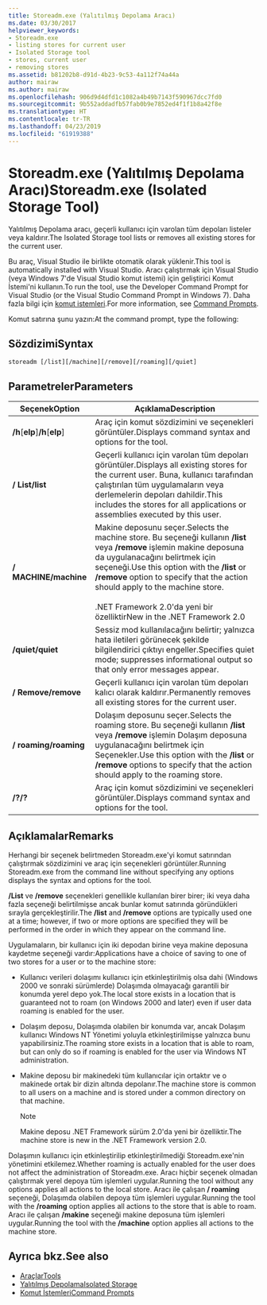 ```yaml
---
title: Storeadm.exe (Yalıtılmış Depolama Aracı)
ms.date: 03/30/2017
helpviewer_keywords:
- Storeadm.exe
- listing stores for current user
- Isolated Storage tool
- stores, current user
- removing stores
ms.assetid: b81202b8-d91d-4b23-9c53-4a112f74a44a
author: mairaw
ms.author: mairaw
ms.openlocfilehash: 906d9d4dfd1c1082a4b49b7143f590967dcc7fd0
ms.sourcegitcommit: 9b552addadfb57fab0b9e7852ed4f1f1b8a42f8e
ms.translationtype: HT
ms.contentlocale: tr-TR
ms.lasthandoff: 04/23/2019
ms.locfileid: "61919388"
---
```

# <a name="storeadmexe-isolated-storage-tool"></a><span data-ttu-id="8dbe9-102">Storeadm.exe (Yalıtılmış Depolama Aracı)</span><span class="sxs-lookup"><span data-stu-id="8dbe9-102">Storeadm.exe (Isolated Storage Tool)</span></span>
<span data-ttu-id="8dbe9-103">Yalıtılmış Depolama aracı, geçerli kullanıcı için varolan tüm depoları listeler veya kaldırır.</span><span class="sxs-lookup"><span data-stu-id="8dbe9-103">The Isolated Storage tool lists or removes all existing stores for the current user.</span></span>  
  
 <span data-ttu-id="8dbe9-104">Bu araç, Visual Studio ile birlikte otomatik olarak yüklenir.</span><span class="sxs-lookup"><span data-stu-id="8dbe9-104">This tool is automatically installed with Visual Studio.</span></span> <span data-ttu-id="8dbe9-105">Aracı çalıştırmak için Visual Studio (veya Windows 7'de Visual Studio komut istemi) için geliştirici Komut İstemi'ni kullanın.</span><span class="sxs-lookup"><span data-stu-id="8dbe9-105">To run the tool, use the Developer Command Prompt for Visual Studio (or the Visual Studio Command Prompt in Windows 7).</span></span> <span data-ttu-id="8dbe9-106">Daha fazla bilgi için [komut istemleri](../../../docs/framework/tools/developer-command-prompt-for-vs.md).</span><span class="sxs-lookup"><span data-stu-id="8dbe9-106">For more information, see [Command Prompts](../../../docs/framework/tools/developer-command-prompt-for-vs.md).</span></span>  
  
 <span data-ttu-id="8dbe9-107">Komut satırına şunu yazın:</span><span class="sxs-lookup"><span data-stu-id="8dbe9-107">At the command prompt, type the following:</span></span>  
  
## <a name="syntax"></a><span data-ttu-id="8dbe9-108">Sözdizimi</span><span class="sxs-lookup"><span data-stu-id="8dbe9-108">Syntax</span></span>  
  
```  
storeadm [/list][/machine][/remove][/roaming][/quiet]  
```  
  
## <a name="parameters"></a><span data-ttu-id="8dbe9-109">Parametreler</span><span class="sxs-lookup"><span data-stu-id="8dbe9-109">Parameters</span></span>  
  
|<span data-ttu-id="8dbe9-110">Seçenek</span><span class="sxs-lookup"><span data-stu-id="8dbe9-110">Option</span></span>|<span data-ttu-id="8dbe9-111">Açıklama</span><span class="sxs-lookup"><span data-stu-id="8dbe9-111">Description</span></span>|  
|------------|-----------------|  
|<span data-ttu-id="8dbe9-112">**/h**[**elp**]</span><span class="sxs-lookup"><span data-stu-id="8dbe9-112">**/h**[**elp**]</span></span>|<span data-ttu-id="8dbe9-113">Araç için komut sözdizimini ve seçenekleri görüntüler.</span><span class="sxs-lookup"><span data-stu-id="8dbe9-113">Displays command syntax and options for the tool.</span></span>|  
|<span data-ttu-id="8dbe9-114">**/ List**</span><span class="sxs-lookup"><span data-stu-id="8dbe9-114">**/list**</span></span>|<span data-ttu-id="8dbe9-115">Geçerli kullanıcı için varolan tüm depoları görüntüler.</span><span class="sxs-lookup"><span data-stu-id="8dbe9-115">Displays all existing stores for the current user.</span></span> <span data-ttu-id="8dbe9-116">Buna, kullanıcı tarafından çalıştırılan tüm uygulamaların veya derlemelerin depoları dahildir.</span><span class="sxs-lookup"><span data-stu-id="8dbe9-116">This includes the stores for all applications or assemblies executed by this user.</span></span>|  
|<span data-ttu-id="8dbe9-117">**/ MACHINE**</span><span class="sxs-lookup"><span data-stu-id="8dbe9-117">**/machine**</span></span>|<span data-ttu-id="8dbe9-118">Makine deposunu seçer.</span><span class="sxs-lookup"><span data-stu-id="8dbe9-118">Selects the machine store.</span></span> <span data-ttu-id="8dbe9-119">Bu seçeneği kullanın **/list** veya **/remove** işlemin makine deposuna da uygulanacağını belirtmek için seçeneği.</span><span class="sxs-lookup"><span data-stu-id="8dbe9-119">Use this option with the **/list** or **/remove** option to specify that the action should apply to the machine store.</span></span><br /><br /> <span data-ttu-id="8dbe9-120">.NET Framework 2.0'da yeni bir özelliktir</span><span class="sxs-lookup"><span data-stu-id="8dbe9-120">New in the .NET Framework 2.0</span></span>|  
|<span data-ttu-id="8dbe9-121">**/quiet**</span><span class="sxs-lookup"><span data-stu-id="8dbe9-121">**/quiet**</span></span>|<span data-ttu-id="8dbe9-122">Sessiz mod kullanılacağını belirtir; yalnızca hata iletileri görünecek şekilde bilgilendirici çıktıyı engeller.</span><span class="sxs-lookup"><span data-stu-id="8dbe9-122">Specifies quiet mode; suppresses informational output so that only error messages appear.</span></span>|  
|<span data-ttu-id="8dbe9-123">**/ Remove**</span><span class="sxs-lookup"><span data-stu-id="8dbe9-123">**/remove**</span></span>|<span data-ttu-id="8dbe9-124">Geçerli kullanıcı için varolan tüm depoları kalıcı olarak kaldırır.</span><span class="sxs-lookup"><span data-stu-id="8dbe9-124">Permanently removes all existing stores for the current user.</span></span>|  
|<span data-ttu-id="8dbe9-125">**/ roaming**</span><span class="sxs-lookup"><span data-stu-id="8dbe9-125">**/roaming**</span></span>|<span data-ttu-id="8dbe9-126">Dolaşım deposunu seçer.</span><span class="sxs-lookup"><span data-stu-id="8dbe9-126">Selects the roaming store.</span></span> <span data-ttu-id="8dbe9-127">Bu seçeneği kullanın **/list** veya **/remove** işlemin Dolaşım deposuna uygulanacağını belirtmek için Seçenekler.</span><span class="sxs-lookup"><span data-stu-id="8dbe9-127">Use this option with the **/list** or **/remove** options to specify that the action should apply to the roaming store.</span></span>|  
|<span data-ttu-id="8dbe9-128">**/?**</span><span class="sxs-lookup"><span data-stu-id="8dbe9-128">**/?**</span></span>|<span data-ttu-id="8dbe9-129">Araç için komut sözdizimini ve seçenekleri görüntüler.</span><span class="sxs-lookup"><span data-stu-id="8dbe9-129">Displays command syntax and options for the tool.</span></span>|  
  
## <a name="remarks"></a><span data-ttu-id="8dbe9-130">Açıklamalar</span><span class="sxs-lookup"><span data-stu-id="8dbe9-130">Remarks</span></span>  
 <span data-ttu-id="8dbe9-131">Herhangi bir seçenek belirtmeden Storeadm.exe'yi komut satırından çalıştırmak sözdizimini ve araç için seçenekleri görüntüler.</span><span class="sxs-lookup"><span data-stu-id="8dbe9-131">Running Storeadm.exe from the command line without specifying any options displays the syntax and options for the tool.</span></span>  
  
 <span data-ttu-id="8dbe9-132">**/List** ve **/remove** seçenekleri genellikle kullanılan birer birer; iki veya daha fazla seçeneği belirtilmişse ancak bunlar komut satırında göründükleri sırayla gerçekleştirilir.</span><span class="sxs-lookup"><span data-stu-id="8dbe9-132">The **/list** and **/remove** options are typically used one at a time; however, if two or more options are specified they will be performed in the order in which they appear on the command line.</span></span>  
  
 <span data-ttu-id="8dbe9-133">Uygulamaların, bir kullanıcı için iki depodan birine veya makine deposuna kaydetme seçeneği vardır:</span><span class="sxs-lookup"><span data-stu-id="8dbe9-133">Applications have a choice of saving to one of two stores for a user or to the machine store:</span></span>  
  
- <span data-ttu-id="8dbe9-134">Kullanıcı verileri dolaşımı kullanıcı için etkinleştirilmiş olsa dahi (Windows 2000 ve sonraki sürümlerde) Dolaşımda olmayacağı garantili bir konumda yerel depo yok.</span><span class="sxs-lookup"><span data-stu-id="8dbe9-134">The local store exists in a location that is guaranteed not to roam (on Windows 2000 and later) even if user data roaming is enabled for the user.</span></span>  
  
- <span data-ttu-id="8dbe9-135">Dolaşım deposu, Dolaşımda olabilen bir konumda var, ancak Dolaşım kullanıcı Windows NT Yönetimi yoluyla etkinleştirilmişse yalnızca bunu yapabilirsiniz.</span><span class="sxs-lookup"><span data-stu-id="8dbe9-135">The roaming store exists in a location that is able to roam, but can only do so if roaming is enabled for the user via Windows NT administration.</span></span>  
  
- <span data-ttu-id="8dbe9-136">Makine deposu bir makinedeki tüm kullanıcılar için ortaktır ve o makinede ortak bir dizin altında depolanır.</span><span class="sxs-lookup"><span data-stu-id="8dbe9-136">The machine store is common to all users on a machine and is stored under a common directory on that machine.</span></span>  
  
    > [!NOTE]
    >  <span data-ttu-id="8dbe9-137">Makine deposu .NET Framework sürüm 2.0'da yeni bir özelliktir.</span><span class="sxs-lookup"><span data-stu-id="8dbe9-137">The machine store is new in the .NET Framework version 2.0.</span></span>  
  
 <span data-ttu-id="8dbe9-138">Dolaşımın kullanıcı için etkinleştirilip etkinleştirilmediği Storeadm.exe'nin yönetimini etkilemez.</span><span class="sxs-lookup"><span data-stu-id="8dbe9-138">Whether roaming is actually enabled for the user does not affect the administration of Storeadm.exe.</span></span> <span data-ttu-id="8dbe9-139">Aracı hiçbir seçenek olmadan çalıştırmak yerel depoya tüm işlemleri uygular.</span><span class="sxs-lookup"><span data-stu-id="8dbe9-139">Running the tool without any options applies all actions to the local store.</span></span> <span data-ttu-id="8dbe9-140">Aracı ile çalışan **/ roaming** seçeneği, Dolaşımda olabilen depoya tüm işlemleri uygular.</span><span class="sxs-lookup"><span data-stu-id="8dbe9-140">Running the tool with the **/roaming** option applies all actions to the store that is able to roam.</span></span> <span data-ttu-id="8dbe9-141">Aracı ile çalışan **/makine** seçeneği makine deposuna tüm işlemleri uygular.</span><span class="sxs-lookup"><span data-stu-id="8dbe9-141">Running the tool with the **/machine** option applies all actions to the machine store.</span></span>  
  
## <a name="see-also"></a><span data-ttu-id="8dbe9-142">Ayrıca bkz.</span><span class="sxs-lookup"><span data-stu-id="8dbe9-142">See also</span></span>

- [<span data-ttu-id="8dbe9-143">Araçlar</span><span class="sxs-lookup"><span data-stu-id="8dbe9-143">Tools</span></span>](../../../docs/framework/tools/index.md)
- [<span data-ttu-id="8dbe9-144">Yalıtılmış Depolama</span><span class="sxs-lookup"><span data-stu-id="8dbe9-144">Isolated Storage</span></span>](../../../docs/standard/io/isolated-storage.md)
- [<span data-ttu-id="8dbe9-145">Komut İstemleri</span><span class="sxs-lookup"><span data-stu-id="8dbe9-145">Command Prompts</span></span>](../../../docs/framework/tools/developer-command-prompt-for-vs.md)
